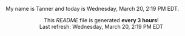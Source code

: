 My name is Tanner and today is Wednesday, March 20, 2:19 PM EDT.

<p align="center">This <i>README</i> file is generated <b>every 3 hours</b>!</br>Last refresh: Wednesday, March 20, 2:19 PM EDT<br /></p>
